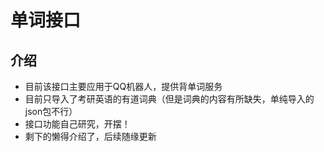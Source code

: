 # 单词接口

## 介绍

- 目前该接口主要应用于QQ机器人，提供背单词服务
- 目前只导入了考研英语的有道词典（但是词典的内容有所缺失，单纯导入的json包不行）
- 接口功能自己研究，开摆！
- 剩下的懒得介绍了，后续随缘更新